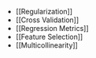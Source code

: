 
- [[Regularization]]
- [[Cross Validation]]
- [[Regression Metrics]]
- [[Feature Selection]]
- [[Multicollinearity]]